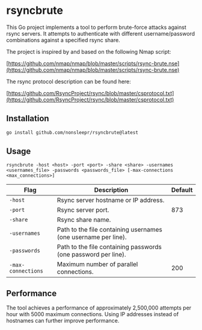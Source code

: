 # rsyncbrute

This Go project implements a tool to perform brute-force attacks against rsync servers. It attempts to authenticate with different username/password combinations against a specified rsync share.

The project is inspired by and based on the following Nmap script:

[https://github.com/nmap/nmap/blob/master/scripts/rsync-brute.nse](https://github.com/nmap/nmap/blob/master/scripts/rsync-brute.nse)

The rsync protocol description can be found here:

[https://github.com/RsyncProject/rsync/blob/master/csprotocol.txt](https://github.com/RsyncProject/rsync/blob/master/csprotocol.txt)

## Installation

```bash
go install github.com/nonsleepr/rsyncbrute@latest
```

## Usage

```
rsyncbrute -host <host> -port <port> -share <share> -usernames <usernames_file> -passwords <passwords_file> [-max-connections <max_connections>]
```

| Flag               | Description                                                                      | Default |
| ------------------ | -------------------------------------------------------------------------------- | ------- |
| `-host`            | Rsync server hostname or IP address.                                             |         |
| `-port`            | Rsync server port.                                                               | 873     |
| `-share`           | Rsync share name.                                                                |         |
| `-usernames`       | Path to the file containing usernames (one username per line).                   |         |
| `-passwords`       | Path to the file containing passwords (one password per line).                   |         |
| `-max-connections` | Maximum number of parallel connections.                                          | 200     |


## Performance

The tool achieves a performance of approximately 2,500,000 attempts per hour with 5000 maximum connections. Using IP addresses instead of hostnames can further improve performance.
